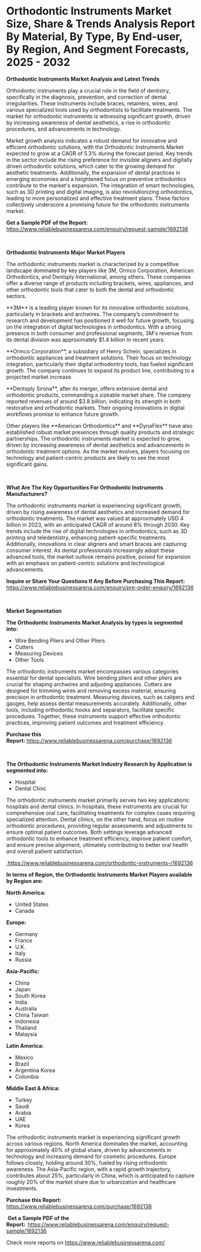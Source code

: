 <p><h1>Orthodontic Instruments Market Size, Share & Trends Analysis Report By Material, By Type, By End-user, By Region, And Segment Forecasts, 2025 - 2032</h1></p><p><strong>Orthodontic Instruments Market Analysis and Latest Trends</strong></p>
<p><p>Orthodontic instruments play a crucial role in the field of dentistry, specifically in the diagnosis, prevention, and correction of dental irregularities. These instruments include braces, retainers, wires, and various specialized tools used by orthodontists to facilitate treatments. The market for orthodontic instruments is witnessing significant growth, driven by increasing awareness of dental aesthetics, a rise in orthodontic procedures, and advancements in technology.</p><p>Market growth analysis indicates a robust demand for innovative and efficient orthodontic solutions, with the Orthodontic Instruments Market expected to grow at a CAGR of 5.3% during the forecast period. Key trends in the sector include the rising preference for invisible aligners and digitally driven orthodontic solutions, which cater to the growing demand for aesthetic treatments. Additionally, the expansion of dental practices in emerging economies and a heightened focus on preventive orthodontics contribute to the market's expansion. The integration of smart technologies, such as 3D printing and digital imaging, is also revolutionizing orthodontics, leading to more personalized and effective treatment plans. These factors collectively underscore a promising future for the orthodontic instruments market.</p></p>
<p><strong>Get a Sample PDF of the Report:&nbsp;</strong> <a href="https://www.reliablebusinessarena.com/enquiry/request-sample/1692136?utm_campaign=3166&utm_medium=2&utm_source=Github&utm_content=ia&utm_term=04032025&utm_id=orthodontic-instruments">https://www.reliablebusinessarena.com/enquiry/request-sample/1692136</a></p>
<p>&nbsp;</p>
<p><strong>Orthodontic Instruments Major Market Players</strong></p>
<p><p>The orthodontic instruments market is characterized by a competitive landscape dominated by key players like 3M, Ormco Corporation, American Orthodontics, and Dentsply International, among others. These companies offer a diverse range of products including brackets, wires, appliances, and other orthodontic tools that cater to both the dental and orthodontic sectors.</p><p>**3M** is a leading player known for its innovative orthodontic solutions, particularly in brackets and archwires. The company’s commitment to research and development has positioned it well for future growth, focusing on the integration of digital technologies in orthodontics. With a strong presence in both consumer and professional segments, 3M's revenue from its dental division was approximately $1.4 billion in recent years.</p><p>**Ormco Corporation**, a subsidiary of Henry Schein, specializes in orthodontic appliances and treatment solutions. Their focus on technology integration, particularly their digital orthodontry tools, has fueled significant growth. The company continues to expand its product line, contributing to a projected market increase.</p><p>**Dentsply Sirona**, after its merger, offers extensive dental and orthodontic products, commanding a sizeable market share. The company reported revenues of around $3.8 billion, indicating its strength in both restorative and orthodontic markets. Their ongoing innovations in digital workflows promise to enhance future growth.</p><p>Other players like **American Orthodontics** and **DynaFlex** have also established robust market presences through quality products and strategic partnerships. The orthodontic instruments market is expected to grow, driven by increasing awareness of dental aesthetics and advancements in orthodontic treatment options. As the market evolves, players focusing on technology and patient-centric products are likely to see the most significant gains.</p></p>
<p>&nbsp;</p>
<p><strong>What Are The Key Opportunities For Orthodontic Instruments Manufacturers?</strong></p>
<p><p>The orthodontic instruments market is experiencing significant growth, driven by rising awareness of dental aesthetics and increased demand for orthodontic treatments. The market was valued at approximately USD 4 billion in 2023, with an anticipated CAGR of around 8% through 2030. Key trends include the rise of digital technologies in orthodontics, such as 3D printing and teledentistry, enhancing patient-specific treatments. Additionally, innovations in clear aligners and smart braces are capturing consumer interest. As dental professionals increasingly adopt these advanced tools, the market outlook remains positive, poised for expansion with an emphasis on patient-centric solutions and technological advancements.</p></p>
<p><strong>Inquire or Share Your Questions If Any Before Purchasing This Report:</strong> <a href="https://www.reliablebusinessarena.com/enquiry/pre-order-enquiry/1692136?utm_campaign=3166&utm_medium=2&utm_source=Github&utm_content=ia&utm_term=04032025&utm_id=orthodontic-instruments">https://www.reliablebusinessarena.com/enquiry/pre-order-enquiry/1692136</a></p>
<p>&nbsp;</p>
<p><strong>Market Segmentation</strong></p>
<p><strong>The Orthodontic Instruments Market Analysis by types is segmented into:</strong></p>
<p><ul><li>Wire Bending Pliers and Other Pliers</li><li>Cutters</li><li>Measuring Devices</li><li>Other Tools</li></ul></p>
<p><p>The orthodontic instruments market encompasses various categories essential for dental specialists. Wire bending pliers and other pliers are crucial for shaping archwires and adjusting appliances. Cutters are designed for trimming wires and removing excess material, ensuring precision in orthodontic treatment. Measuring devices, such as calipers and gauges, help assess dental measurements accurately. Additionally, other tools, including orthodontic hooks and separators, facilitate specific procedures. Together, these instruments support effective orthodontic practices, improving patient outcomes and treatment efficiency.</p></p>
<p><strong>Purchase this Report:&nbsp;</strong><a href="https://www.reliablebusinessarena.com/purchase/1692136?utm_campaign=3166&utm_medium=2&utm_source=Github&utm_content=ia&utm_term=04032025&utm_id=orthodontic-instruments">https://www.reliablebusinessarena.com/purchase/1692136</a></p>
<p>&nbsp;</p>
<p><strong>The Orthodontic Instruments Market Industry Research by Application is segmented into:</strong></p>
<p><ul><li>Hospital</li><li>Dental Clinic</li></ul></p>
<p><p>The orthodontic instruments market primarily serves two key applications: hospitals and dental clinics. In hospitals, these instruments are crucial for comprehensive oral care, facilitating treatments for complex cases requiring specialized attention. Dental clinics, on the other hand, focus on routine orthodontic procedures, providing regular assessments and adjustments to ensure optimal patient outcomes. Both settings leverage advanced orthodontic tools to enhance treatment efficiency, improve patient comfort, and ensure precise alignment, ultimately contributing to better oral health and overall patient satisfaction.</p></p>
<p><a href="https://www.reliablebusinessarena.com/orthodontic-instruments-r1692136?utm_campaign=3166&utm_medium=2&utm_source=Github&utm_content=ia&utm_term=04032025&utm_id=orthodontic-instruments">&nbsp;https://www.reliablebusinessarena.com/orthodontic-instruments-r1692136</a></p>
<p><strong>In terms of Region, the Orthodontic Instruments Market Players available by Region are:</strong></p>
<p>
    <p> <strong> North America: </strong>
        <ul>
            <li>United States</li>
            <li>Canada</li>
        </ul>
        </p> 
    <p> <strong> Europe: </strong>
        <ul>
            <li>Germany</li>
            <li>France</li>
            <li>U.K.</li>
            <li>Italy</li>
            <li>Russia</li>
        </ul>
        </p> 
    <p> <strong> Asia-Pacific: </strong>
        <ul>
            <li>China</li>
            <li>Japan</li>
            <li>South Korea</li>
            <li>India</li>
            <li>Australia</li>
            <li>China Taiwan</li>
            <li>Indonesia</li>
            <li>Thailand</li>
            <li>Malaysia</li>
        </ul>
        </p> 
    <p> <strong> Latin America: </strong>
        <ul>
            <li>Mexico</li>
            <li>Brazil</li>
            <li>Argentina Korea</li>
            <li>Colombia</li>
        </ul>
        </p> 
    <p> <strong> Middle East & Africa: </strong>
        <ul>
            <li>Turkey</li>
            <li>Saudi</li>
            <li>Arabia</li>
            <li>UAE</li>
            <li>Korea</li>
        </ul>
    </p>
    </p>
<p><p>The orthodontic instruments market is experiencing significant growth across various regions. North America dominates the market, accounting for approximately 40% of global share, driven by advancements in technology and increasing demand for cosmetic procedures. Europe follows closely, holding around 30%, fueled by rising orthodontic awareness. The Asia-Pacific region, with a rapid growth trajectory, contributes about 25%, particularly in China, which is anticipated to capture roughly 20% of the market share due to urbanization and healthcare investments.</p></p>
<p><strong>Purchase this Report: </strong><a href="https://www.reliablebusinessarena.com/purchase/1692136?utm_campaign=3166&utm_medium=2&utm_source=Github&utm_content=ia&utm_term=04032025&utm_id=orthodontic-instruments">https://www.reliablebusinessarena.com/purchase/1692136</a></p>
<p>&nbsp;<strong>Get a Sample PDF of the Report:&nbsp;&nbsp;</strong><a href="https://www.reliablebusinessarena.com/enquiry/request-sample/1692136?utm_campaign=3166&utm_medium=2&utm_source=Github&utm_content=ia&utm_term=04032025&utm_id=orthodontic-instruments">https://www.reliablebusinessarena.com/enquiry/request-sample/1692136</a></p>
<p><strong></strong></p>
<p>Check more reports on <a href="https://www.reliablebusinessarena.com/?utm_campaign=3166&utm_medium=2&utm_source=Github&utm_content=ia&utm_term=04032025&utm_id=orthodontic-instruments">https://www.reliablebusinessarena.com/</a></p>